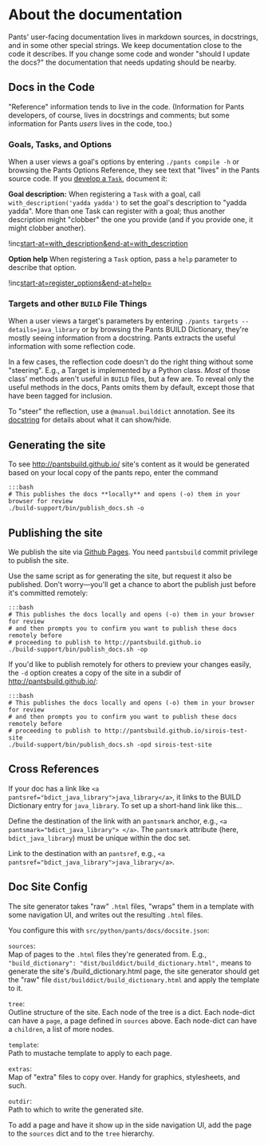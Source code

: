 About the documentation
=======================

Pants' user-facing documentation lives in markdown sources, in docstrings, and in some other
special strings. We keep documentation close to the code it describes. If you change some code
and wonder "should I update the docs?" the documentation that needs updating should be nearby.

Docs in the Code
----------------

"Reference" information tends to live in the code. (Information for Pants developers, of course,
lives in docstrings and comments; but some information for Pants *users* lives in the code, too.)

### Goals, Tasks, and Options

When a user views a goal's options by entering `./pants compile -h` or browsing the
<a pantsref="oref_goal_compile">Pants Options Reference</a>, they see text that "lives" in the
Pants source code. If you [develop a `Task`](dev_tasks.html), document it:

**Goal description:** When registering a `Task` with a goal, call
`with_description('yadda yadda')` to set the goal's description to "yadda yadda". More than one
Task can register with a goal; thus another description might "clobber" the one you provide (and
if you provide one, it might clobber another).

!inc[start-at=with_description&end-at=with_description](../backend/core/register.py)

**Option help** When registering a `Task` option, pass a `help` parameter to describe that option.

!inc[start-at=register_options&end-at=help=](../backend/core/tasks/list_goals.py)

### Targets and other `BUILD` File Things

When a user views a target's parameters by entering `./pants targets --details=java_library` or
by browsing the <a pantsref="bdict_java_library">Pants BUILD Dictionary</a>, they're mostly
seeing information from a docstring. Pants extracts the useful information with some reflection
code.

In a few cases, the reflection code doesn't do the right thing without some "steering". E.g.,
a Target is implemented by a Python class. *Most* of those class' methods aren't useful in
`BUILD` files, but a few are. To reveal only the useful methods in the docs, Pants omits them
by default, except those that have been tagged for inclusion.

To "steer" the reflection, use a `@manual.builddict` annotation. See its
[docstring](https://github.com/pantsbuild/pants/blob/master/src/python/pants/base/build_manual.py)
for details about what it can show/hide.

Generating the site
-------------------

To see http://pantsbuild.github.io/ site's content as it would be generated based on your local
copy of the pants repo, enter the command

    :::bash
    # This publishes the docs **locally** and opens (-o) them in your browser for review
    ./build-support/bin/publish_docs.sh -o

Publishing the site
-------------------

We publish the site via [Github Pages](https://pages.github.com/). You need `pantsbuild` commit
privilege to publish the site.

Use the same script as for generating the site, but request it also be published. Don't
worry—you'll get a chance to abort the publish just before it's committed remotely:

    :::bash
    # This publishes the docs locally and opens (-o) them in your browser for review
    # and then prompts you to confirm you want to publish these docs remotely before
    # proceeding to publish to http://pantsbuild.github.io
    ./build-support/bin/publish_docs.sh -op

If you'd like to publish remotely for others to preview your changes easily, the `-d` option creates
a copy of the site in a subdir of <http://pantsbuild.github.io/>:

    :::bash
    # This publishes the docs locally and opens (-o) them in your browser for review
    # and then prompts you to confirm you want to publish these docs remotely before
    # proceeding to publish to http://pantsbuild.github.io/sirois-test-site
    ./build-support/bin/publish_docs.sh -opd sirois-test-site

Cross References
----------------

If your doc has a
link like `<a pantsref="bdict_java_library">java_library</a>`, it links to
the BUILD Dictionary entry for `java_library`. To set up a short-hand
link like this...

Define the destination of the link with an `pantsmark` anchor, e.g.,
`<a pantsmark="bdict_java_library"> </a>`. The `pantsmark` attribute (here,
`bdict_java_library`) must be unique within the doc set.

Link to the destination with an `pantsref`, e.g.,
`<a pantsref="bdict_java_library">java_library</a>`.

Doc Site Config
---------------

The site generator
takes "raw" `.html` files, "wraps" them in a template with some
navigation UI, and writes out the resulting `.html` files.

You configure this with `src/python/pants/docs/docsite.json`:

`sources`:<br>
Map of pages to the `.html` files they're generated from. E.g.,
`"build_dictionary": "dist/builddict/build_dictionary.html",` means to
generate the site's /build\_dictionary.html page, the site generator
should get the "raw" file `dist/builddict/build_dictionary.html` and
apply the template to it.

`tree`:<br>
Outline structure of the site. Each node of the tree is a dict. Each
node-dict can have a `page`, a page defined in `sources` above. Each
node-dict can have a `children`, a list of more nodes.

`template`:<br>
Path to mustache template to apply to each page.

`extras`:<br>
Map of "extra" files to copy over. Handy for graphics, stylesheets, and
such.

`outdir`:<br>
Path to which to write the generated site.

To add a page and have it show up in the side navigation UI, add the
page to the `sources` dict and to the `tree` hierarchy.
